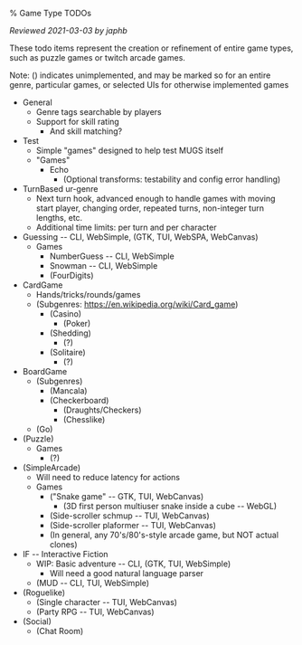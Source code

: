 % Game Type TODOs

*Reviewed 2021-03-03 by japhb*


These todo items represent the creation or refinement of entire game types,
such as puzzle games or twitch arcade games.

Note: () indicates unimplemented, and may be marked so for an entire genre,
particular games, or selected UIs for otherwise implemented games


* General
  * Genre tags searchable by players
  * Support for skill rating
    * And skill matching?
* Test
  * Simple "games" designed to help test MUGS itself
  * "Games"
    * Echo
      * (Optional transforms: testability and config error handling)
* TurnBased ur-genre
  * Next turn hook, advanced enough to handle games with moving start player,
    changing order, repeated turns, non-integer turn lengths, etc.
  * Additional time limits: per turn and per character
* Guessing -- CLI, WebSimple, (GTK, TUI, WebSPA, WebCanvas)
  * Games
    * NumberGuess -- CLI, WebSimple
    * Snowman -- CLI, WebSimple
    * (FourDigits)
* CardGame
  * Hands/tricks/rounds/games
  * (Subgenres: https://en.wikipedia.org/wiki/Card_game)
    * (Casino)
      * (Poker)
    * (Shedding)
      * (?)
    * (Solitaire)
      * (?)
* BoardGame
  * (Subgenres)
    * (Mancala)
    * (Checkerboard)
      * (Draughts/Checkers)
      * (Chesslike)
  * (Go)
* (Puzzle)
  * Games
    * (?)
* (SimpleArcade)
  * Will need to reduce latency for actions
  * Games
    * ("Snake game" -- GTK, TUI, WebCanvas)
      * (3D first person multiuser snake inside a cube -- WebGL)
    * (Side-scroller schmup -- TUI, WebCanvas)
    * (Side-scroller plaformer -- TUI, WebCanvas)
    * (In general, any 70's/80's-style arcade game, but NOT actual clones)
* IF -- Interactive Fiction
  * WIP: Basic adventure -- CLI, (GTK, TUI, WebSimple)
    * Will need a good natural language parser
  * (MUD -- CLI, TUI, WebSimple)
* (Roguelike)
  * (Single character -- TUI, WebCanvas)
  * (Party RPG -- TUI, WebCanvas)
* (Social)
  * (Chat Room)
